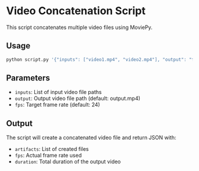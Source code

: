 # Video Concatenation Script

This script concatenates multiple video files using MoviePy.

## Usage

```bash
python script.py '{"inputs": ["video1.mp4", "video2.mp4"], "output": "final.mp4", "fps": 24}'
```

## Parameters

- `inputs`: List of input video file paths
- `output`: Output video file path (default: output.mp4)
- `fps`: Target frame rate (default: 24)

## Output

The script will create a concatenated video file and return JSON with:
- `artifacts`: List of created files
- `fps`: Actual frame rate used
- `duration`: Total duration of the output video

